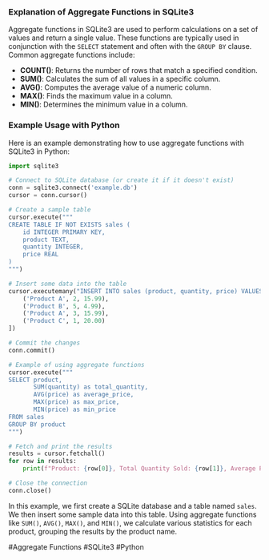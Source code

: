 ### Explanation of Aggregate Functions in SQLite3

Aggregate functions in SQLite3 are used to perform calculations on a set of values and return a single value. These functions are typically used in conjunction with the `SELECT` statement and often with the `GROUP BY` clause. Common aggregate functions include:

- **COUNT()**: Returns the number of rows that match a specified condition.
- **SUM()**: Calculates the sum of all values in a specific column.
- **AVG()**: Computes the average value of a numeric column.
- **MAX()**: Finds the maximum value in a column.
- **MIN()**: Determines the minimum value in a column.

### Example Usage with Python

Here is an example demonstrating how to use aggregate functions with SQLite3 in Python:

```python
import sqlite3

# Connect to SQLite database (or create it if it doesn't exist)
conn = sqlite3.connect('example.db')
cursor = conn.cursor()

# Create a sample table
cursor.execute("""
CREATE TABLE IF NOT EXISTS sales (
    id INTEGER PRIMARY KEY,
    product TEXT,
    quantity INTEGER,
    price REAL
)
""")

# Insert some data into the table
cursor.executemany("INSERT INTO sales (product, quantity, price) VALUES (?, ?, ?)", [
    ('Product A', 2, 15.99),
    ('Product B', 5, 4.99),
    ('Product A', 3, 15.99),
    ('Product C', 1, 20.00)
])

# Commit the changes
conn.commit()

# Example of using aggregate functions
cursor.execute("""
SELECT product, 
       SUM(quantity) as total_quantity, 
       AVG(price) as average_price,
       MAX(price) as max_price,
       MIN(price) as min_price
FROM sales
GROUP BY product
""")

# Fetch and print the results
results = cursor.fetchall()
for row in results:
    print(f"Product: {row[0]}, Total Quantity Sold: {row[1]}, Average Price: {row[2]:.2f}, Max Price: {row[3]:.2f}, Min Price: {row[4]:.2f}")

# Close the connection
conn.close()
```

In this example, we first create a SQLite database and a table named `sales`. We then insert some sample data into this table. Using aggregate functions like `SUM()`, `AVG()`, `MAX()`, and `MIN()`, we calculate various statistics for each product, grouping the results by the product name.

#Aggregate Functions #SQLite3 #Python